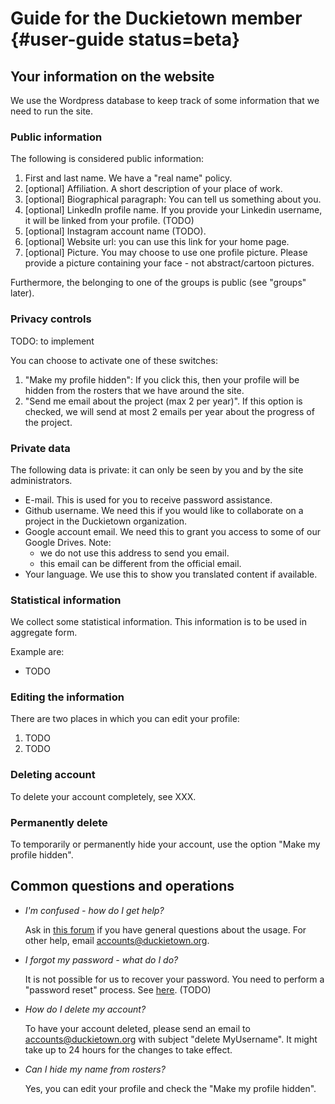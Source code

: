 # Guide for the Duckietown member {#user-guide status=beta}



## Your information on the website

We use the Wordpress database to keep track of some information that we need to run the site.

### Public information

The following is considered public information:

1. First and last name. We have a "real name" policy.
2. [optional] Affiliation. A short description of your place of work.
3. [optional] Biographical paragraph: You can tell us something about you.
4. [optional] LinkedIn profile name. If you provide your Linkedin username, it will be linked from your profile. (TODO)
5. [optional] Instagram account name (TODO).
6. [optional] Website url: you can use this link for your home page.
7. [optional] Picture. You may choose to use one profile picture. Please provide a picture containing your face - not abstract/cartoon pictures.

Furthermore, the belonging to one of the groups is public (see "groups" later).

### Privacy controls

TODO: to implement

You can choose to activate one of these switches:

1. "Make my profile hidden": If you click this, then your profile will be hidden from the rosters that we have around the site.
2. "Send me email about the project (max 2 per year)". If this option is checked, we will send at most 2 emails per year about the progress of the project.

### Private data

The following data is private: it can only be seen by you and by the site administrators.

* E-mail. This is used for you to receive password assistance.
* Github username. We need this if you would like to collaborate on a project in the Duckietown organization.
* Google account email. We need this to grant you access to some of our Google Drives.
  Note:
  * we do not use this address to send you email.
  * this email can be different from the official email.
* Your language. We use this to show you translated content if available.

### Statistical information

We collect some statistical information. This information is to be used in aggregate form.

Example are:

- TODO

### Editing the information

There are two places in which you can edit your profile:

1. TODO
2. TODO

### Deleting account

To delete your account completely, see XXX.

### Permanently delete

To temporarily or permanently hide your account, use the option "Make my profile hidden".

## Common questions and operations

* *I'm confused - how do I get help?*

  Ask in [this forum](TODO) if you have general questions about the usage. For other help, email accounts@duckietown.org.

* *I forgot my password - what do I do?*

  It is not possible for us to recover your password. You need to perform a "password reset" process. See [here](TODO). (TODO)

* *How do I delete my account?*

  To have your account deleted, please send an email to accounts@duckietown.org with subject "delete MyUsername". It might take up to 24 hours for the changes to take effect.

* *Can I hide my name from rosters?*

  Yes, you can edit your profile and check the "Make my profile hidden".
